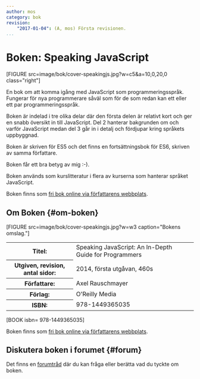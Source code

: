 ```yaml
---
author: mos
category: bok
revision:
    "2017-01-04": (A, mos) Första revisionen.
...
```

Boken: Speaking JavaScript
==================================

[FIGURE src=image/bok/cover-speakingjs.jpg?w=c5&a=10,0,20,0 class="right"]

En bok om att komma igång med JavaScript som programmeringsspråk. Fungerar för nya programmerare såväl som för de som redan kan ett eller ett par programmeringsspråk.


<!--more-->

Boken är indelad i tre olika delar där den första delen är relativt kort och ger en snabb översikt in till JavaScript. Del 2 hanterar bakgrunden om och varför JavaScript medan del 3 går in i detalj och fördjupar kring språkets uppbyggnad.

Boken är skriven för ES5 och det finns en fortsättningsbok för ES6, skriven av samma författare.

Boken får ett bra betyg av mig :-).

Boken används som kurslitteratur i flera av kurserna som hanterar språket JavaScript.

Boken finns som [fri bok online via författarens webbplats](http://exploringjs.com/).



Om Boken {#om-boken}
--------------------

[FIGURE src=image/bok/cover-speakingjs.jpg?w=w3 caption="Bokens omslag."]

<table>
<tr><th>Titel:</th><td>Speaking JavaScript: An In-Depth Guide for Programmers<td></tr>
<tr><th>Utgiven, revision, antal sidor:</th><td>2014, första utgåvan, 460s<td></tr>
<tr><th>Författare:</th><td>Axel Rauschmayer<td></tr>
<tr><th>Förlag:</th><td>O'Reilly Media<td></tr>
<tr><th>ISBN:</th><td> 978-1449365035<td></tr>
</table>

[BOOK isbn= 978-1449365035]

Boken finns som [fri bok online via författarens webbplats](http://exploringjs.com/).



Diskutera boken i forumet {#forum}
----------------------------------

Det finns en [forumtråd](t/5878) där du kan fråga eller berätta vad du tyckte om boken.
